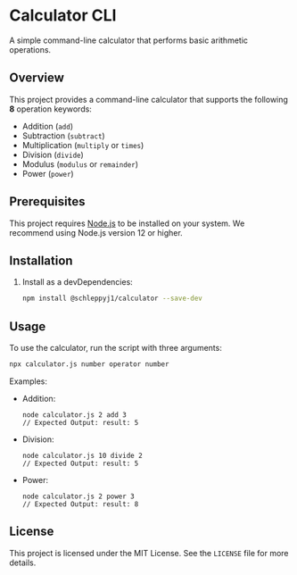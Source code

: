 # Calculator CLI

A simple command-line calculator that performs basic arithmetic operations.

## Overview

This project provides a command-line calculator that supports the following **8** operation keywords:

*   Addition (`add`)
*   Subtraction (`subtract`)
*   Multiplication (`multiply` or `times`)
*   Division (`divide`)
*   Modulus (`modulus` or `remainder`)
*   Power (`power`)

## Prerequisites

This project requires [Node.js](https://nodejs.org/) to be installed on your system. We recommend using Node.js version 12 or higher.


## Installation

1.  Install as a devDependencies:

    ```bash
    npm install @schleppyj1/calculator --save-dev
    ```


## Usage

To use the calculator, run the script with three arguments:

```bash
npx calculator.js number operator number
```

Examples:

*   Addition:

    ```
    node calculator.js 2 add 3
    // Expected Output: result: 5
    ```

*   Division:

    ```
    node calculator.js 10 divide 2
    // Expected Output: result: 5
    ```

*   Power:

    ```
    node calculator.js 2 power 3
    // Expected Output: result: 8
    ```


## License

This project is licensed under the MIT License. See the `LICENSE` file for more details.
